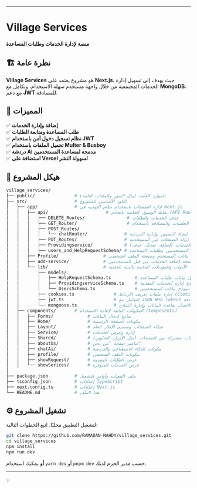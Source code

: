 
---

# **Village Services**  
**منصة لإدارة الخدمات وطلبات المساعدة**  

## 🏗️ **نظرة عامة**  
**Village Services** هو مشروع يعتمد على **Next.js**، حيث يهدف إلى تسهيل إدارة الخدمات المجتمعية من خلال واجهة مستخدم سهلة الاستخدام، وتكامل مع **MongoDB**، مع دعم **JWT** للمصادقة.  

## 🚀 **المميزات**  
✅ **إضافة وإدارة الخدمات**  
✅ **طلب المساعدة ومتابعة الطلبات**  
✅ **نظام تسجيل دخول آمن باستخدام JWT**  
✅ **تحميل الملفات باستخدام Multer & Busboy**  
✅ **دردشة AI مدمجة لمساعدة المستخدمين**  
✅ **استضافة على Vercel لسهولة النشر**  

## 📂 **هيكل المشروع**  
```bash
village_services/
├── public/               # الموارد العامة (مثل الصور والملفات الثابتة)
├── src/                  # الكود الأساسي للمشروع
│   ├── app/              # إدارة الصفحات باستخدام نظام التوجيه في Next.js
│   │   ├── api/                      # نقاط الوصول الخاصة بالخادم (API Routes)
│   │   │   ├── DELETE_Routes/                # حذف الخدمات والطلبات
│   │   │   ├── GET_Router/                   # التحقق من الجلسات والمصادقة باستخدام JWT
│   │   │   ├── POST_Routes/
│   │   │   │   └── chatRouter/              # إنشاء التضمين وإدارة الدردشة
│   │   │   ├── PUT_Routes/                  # تحديثات الخدمات – بعد إزالة الصفحات غير المستخدمة
│   │   │   ├── Providingservice/            # إدارة الخدمات (إضافة، تعديل، حذف)
│   │   │   └── users_and_HelpRequestSchema/ # تعريف بيانات المستخدمين وطلبات المساعدة
│   │   ├── Profile/                 # إدارة بيانات المستخدم وصفحة الملف الشخصي
│   │   ├── add-service/             # صفحة إضافة الخدمات من قبل المستخدمين
│   │   └── lib/                     # الأدوات والموديلات الخاصة بالبنية الخلفية
│   │       ├── models/                   
│   │       │   ├── HelpRequestSchema.ts         # نموذج يمثل بيانات طلبات المساعدة
│   │       │   ├── ProvidingserviceSchema.ts    # نموذج إدارة الخدمات المقدمة
│   │       │   └── UsersSchema.ts               # نموذج بيانات المستخدمين
│   │       ├── cookies.ts               # إدارة ملفات تعريف الارتباط (Cookies)
│   │       ├── jwt.ts                   # التعامل مع JSON Web Tokens للمصادقة
│   │       └── mongoose.ts              # الاتصال بقاعدة البيانات وإدارة النماذج
│   ├── components/       # المكونات القابلة لإعادة الاستخدام (Components)
│   │   ├── Forms/             # نماذج إدخال البيانات
│   │   ├── Home/              # مكونات الصفحة الرئيسية
│   │   ├── Layout/            # هيكلة الصفحات وتصميم الإطار العام
│   │   ├── Service/           # إدارة وعرض الخدمات
│   │   ├── Shared/            # مكونات مشتركة بين الصفحات (مثل الأزرار، العناوين)
│   │   ├── aboutUs/           # عناصر صفحة "من نحن"
│   │   ├── chatAi/            # مكونات الذكاء الاصطناعي والدردشة
│   │   ├── profile/           # مكونات الملف الشخصي
│   │   ├── showRequest/       # عرض الطلبات المقدمة
│   │   └── showSerices/       # عرض الخدمات المتوفرة
│
├── package.json          # ملف التبعيات وأوامر التشغيل
├── tsconfig.json         # إعدادات TypeScript
├── next.config.ts        # إعدادات Next.js
└── README.md             # هذا الملف


```

## ⚙️ **تشغيل المشروع**  
لتشغيل التطبيق محليًا، اتبع الخطوات التالية:  
```sh
git clone https://github.com/RAMADAN-MAHDY/village_services.git
cd village_services
npm install
npm run dev
```
**أو** يمكنك استخدام `yarn dev` أو `pnpm dev` حسب مدير الحزم لديك.  


---

💡
